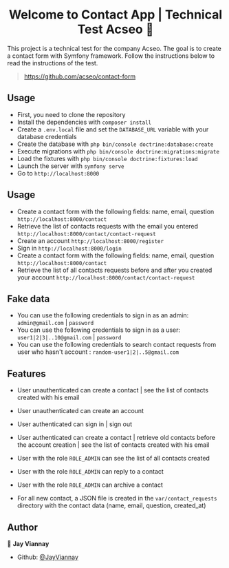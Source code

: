 <h1 align="center">Welcome to Contact App | Technical Test Acseo 👋</h1>
<p>
 This project is a technical test for the company Acseo. The goal is to create a contact form with Symfony framework. Follow the instructions below to read the instructions of the test.
</p>

> https://github.com/acseo/contact-form

## Usage

- First, you need to clone the repository
- Install the dependencies with `composer install`
- Create a `.env.local` file and set the `DATABASE_URL` variable with your database credentials
- Create the database with `php bin/console doctrine:database:create`
- Execute migrations with `php bin/console doctrine:migrations:migrate`
- Load the fixtures with `php bin/console doctrine:fixtures:load`
- Launch the server with `symfony serve`
- Go to `http://localhost:8000`

## Usage

- Create a contact form with the following fields: name, email, question `http://localhost:8000/contact`
- Retrieve the list of contacts requests with the email you entered `http://localhost:8000/contact/contact-request`
- Create an account `http://localhost:8000/register`
- Sign in `http://localhost:8000/login`
- Create a contact form with the following fields: name, email, question `http://localhost:8000/contact`
- Retrieve the list of all contacts requests before and after you created your account `http://localhost:8000/contact/contact-request`

## Fake data

- You can use the following credentials to sign in as an admin: `admin@gmail.com` | `password`
- You can use the following credentials to sign in as a user: `user1|2|3|..10@gmail.com` | `password`
- You can use the following credentials to search contact requests from user who hasn't account : `random-user1|2|..5@gmail.com`

## Features

- User unauthenticated can create a contact | see the list of contacts created with his email
- User unauthenticated can create an account
- User authenticated can sign in | sign out
- User authenticated can create a contact | retrieve old contacts before the account creation | see the list of contacts created with his email
- User with the role `ROLE_ADMIN` can see the list of all contacts created
- User with the role `ROLE_ADMIN` can reply to a contact
- User with the role `ROLE_ADMIN` can archive a contact

- For all new contact, a JSON file is created in the `var/contact_requests` directory with the contact data (name, email, question, created_at) 

## Author

👤 **Jay Viannay**

* Github: [@JayViannay](https://github.com/JayViannay)